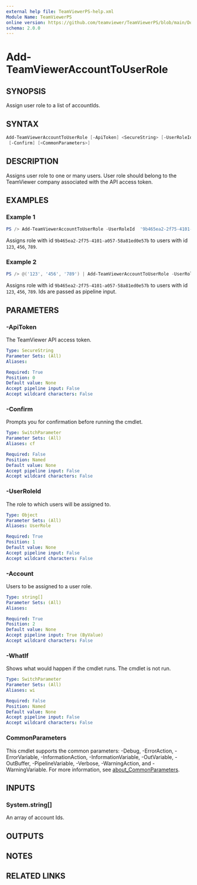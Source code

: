 ```yaml
---
external help file: TeamViewerPS-help.xml
Module Name: TeamViewerPS
online version: https://github.com/teamviewer/TeamViewerPS/blob/main/Docs/Help/Add-TeamViewerAccountToUserRole.md
schema: 2.0.0
---
```


# Add-TeamViewerAccountToUserRole

## SYNOPSIS

Assign user role to a list of accountIds.

## SYNTAX

```powershell
Add-TeamViewerAccountToUserRole [-ApiToken] <SecureString> [-UserRoleId] <Object> [-Account] <string[]> [-WhatIf]
 [-Confirm] [<CommonParameters>]
```

## DESCRIPTION

Assigns user role to one or many users. User role should belong to the TeamViewer company associated with the API access token.

## EXAMPLES

### Example 1

```powershell
PS /> Add-TeamViewerAccountToUserRole -UserRoleId  '9b465ea2-2f75-4101-a057-58a81ed0e57b' -Account @('123', '456', '789')
```

Assigns role with id `9b465ea2-2f75-4101-a057-58a81ed0e57b` to users with id `123`, `456`, `789`.

### Example 2

```powershell
PS /> @('123', '456', '789') | Add-TeamViewerAccountToUserRole -UserRole '9b465ea2-2f75-4101-a057-58a81ed0e57b'
```

Assigns role with id `9b465ea2-2f75-4101-a057-58a81ed0e57b` to users with id `123`, `456`, `789`.
Ids are passed as pipeline input.

## PARAMETERS

### -ApiToken

The TeamViewer API access token.

```yaml
Type: SecureString
Parameter Sets: (All)
Aliases:

Required: True
Position: 0
Default value: None
Accept pipeline input: False
Accept wildcard characters: False
```

### -Confirm

Prompts you for confirmation before running the cmdlet.

```yaml
Type: SwitchParameter
Parameter Sets: (All)
Aliases: cf

Required: False
Position: Named
Default value: None
Accept pipeline input: False
Accept wildcard characters: False
```

### -UserRoleId

The role to which users will be assigned to.

```yaml
Type: Object
Parameter Sets: (All)
Aliases: UserRole

Required: True
Position: 1
Default value: None
Accept pipeline input: False
Accept wildcard characters: False
```

### -Account

Users to be assigned to a user role.

```yaml
Type: string[]
Parameter Sets: (All)
Aliases:

Required: True
Position: 2
Default value: None
Accept pipeline input: True (ByValue)
Accept wildcard characters: False
```

### -WhatIf

Shows what would happen if the cmdlet runs.
The cmdlet is not run.

```yaml
Type: SwitchParameter
Parameter Sets: (All)
Aliases: wi

Required: False
Position: Named
Default value: None
Accept pipeline input: False
Accept wildcard characters: False
```

### CommonParameters

This cmdlet supports the common parameters: -Debug, -ErrorAction, -ErrorVariable, -InformationAction, -InformationVariable, -OutVariable, -OutBuffer, -PipelineVariable, -Verbose, -WarningAction, and -WarningVariable. For more information, see [about_CommonParameters](http://go.microsoft.com/fwlink/?LinkID=113216).

## INPUTS

### System.string[]

An array of account Ids.

## OUTPUTS

## NOTES

## RELATED LINKS

